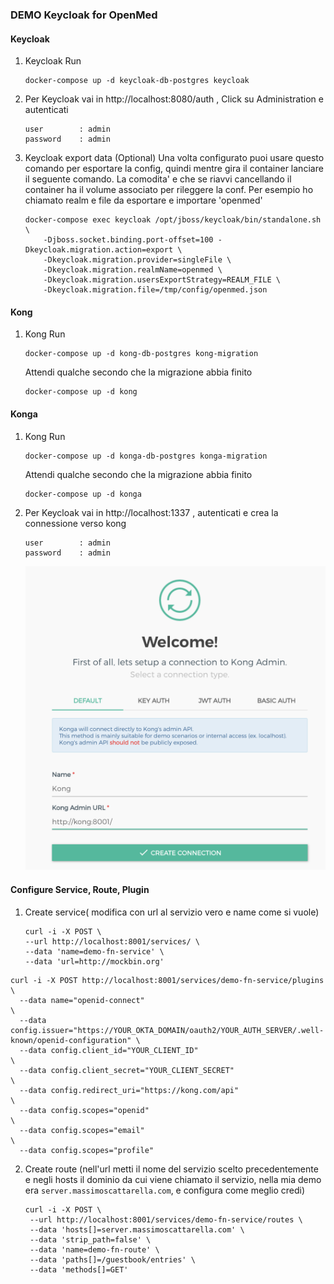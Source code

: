 ### DEMO Keycloak for OpenMed


#### Keycloak
1. Keycloak Run
    ```
    docker-compose up -d keycloak-db-postgres keycloak
    ```

2. Per Keycloak vai in http://localhost:8080/auth , Click su 
   Administration e autenticati
    ```
    user        : admin
    password    : admin
    ```

1. Keycloak export data (Optional)
   Una volta configurato puoi usare questo comando per esportare la config, quindi mentre gira il container lanciare il seguente comando.
   La comodita' e che se riavvi cancellando il container ha il volume associato per rileggere la conf.
   Per esempio ho chiamato realm e file da esportare e importare 'openmed'

    ```
    docker-compose exec keycloak /opt/jboss/keycloak/bin/standalone.sh \
        -Djboss.socket.binding.port-offset=100 -Dkeycloak.migration.action=export \
        -Dkeycloak.migration.provider=singleFile \
        -Dkeycloak.migration.realmName=openmed \
        -Dkeycloak.migration.usersExportStrategy=REALM_FILE \
        -Dkeycloak.migration.file=/tmp/config/openmed.json
    ```

#### Kong
1. Kong Run
    ```
    docker-compose up -d kong-db-postgres kong-migration
    ```

    Attendi qualche secondo che la migrazione abbia finito

    ```
    docker-compose up -d kong
    ```

#### Konga
1. Kong Run
    ```
    docker-compose up -d konga-db-postgres konga-migration
    ```
     Attendi qualche secondo che la migrazione abbia finito

    ```
    docker-compose up -d konga
    ```

2. Per Keycloak vai in http://localhost:1337 , autenticati e crea la connessione verso kong
    ```
    user        : admin
    password    : admin
    ```
    ![connection](./images/connection.png)

#### Configure Service, Route, Plugin
   
1. Create service( modifica con url al servizio vero e name come si vuole)
   
    ```
    curl -i -X POST \
    --url http://localhost:8001/services/ \
    --data 'name=demo-fn-service' \
    --data 'url=http://mockbin.org'
    ```


```
curl -i -X POST http://localhost:8001/services/demo-fn-service/plugins \
  --data name="openid-connect"                                                                             \
  --data config.issuer="https://YOUR_OKTA_DOMAIN/oauth2/YOUR_AUTH_SERVER/.well-known/openid-configuration" \
  --data config.client_id="YOUR_CLIENT_ID"                                                                 \
  --data config.client_secret="YOUR_CLIENT_SECRET"                                                         \
  --data config.redirect_uri="https://kong.com/api"                                                        \
  --data config.scopes="openid"                                                                            \
  --data config.scopes="email"                                                                             \
  --data config.scopes="profile"
```

2. Create route (nell'url metti il nome del servizio scelto precedentemente e negli hosts il dominio da cui viene chiamato il servizio, nella mia demo era `server.massimoscattarella.com`, e configura come meglio credi)
   
   ```
   curl -i -X POST \
    --url http://localhost:8001/services/demo-fn-service/routes \
    --data 'hosts[]=server.massimoscattarella.com' \
    --data 'strip_path=false' \
    --data 'name=demo-fn-route' \
    --data 'paths[]=/guestbook/entries' \
    --data 'methods[]=GET'
   ```
